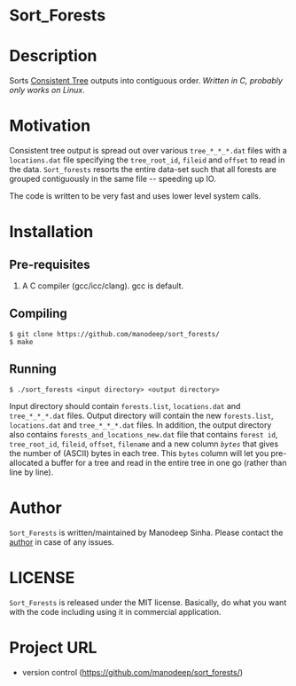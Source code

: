 # Sort_Forests

# Description
Sorts [Consistent Tree](https://bitbucket.org/pbehroozi/consistent-trees) outputs into contiguous order.
*Written in C, probably only works on Linux*. 

# Motivation
Consistent tree output is spread out over various ``tree_*_*_*.dat`` files with a ``locations.dat`` file
specifying the ``tree_root_id``, ``fileid`` and ``offset`` to read in the data. ``Sort_forests`` resorts
the entire data-set such that all forests are grouped contiguously in the same file -- speeding up IO.

The code is written to be very fast and uses lower level system calls. 

# Installation

## Pre-requisites
1. A C compiler (gcc/icc/clang). gcc is default.

## Compiling
```
$ git clone https://github.com/manodeep/sort_forests/
$ make
```

## Running

```
$ ./sort_forests <input directory> <output directory>
```

Input directory should contain ``forests.list``, ``locations.dat`` and ``tree_*_*_*.dat`` files.
Output directory will contain the new ``forests.list``, ``locations.dat`` and ``tree_*_*_*.dat`` files.
In addition, the output directory also contains ``forests_and_locations_new.dat`` file that contains
``forest id``, ``tree_root_id``, ``fileid``, ``offset``, ``filename`` and a new column _``bytes``_ that
gives the number of (ASCII) bytes in each tree. This ``bytes`` column will let you pre-allocated a
buffer for a tree and read in the entire tree in one go (rather than line by line). 

# Author

``Sort_Forests`` is written/maintained by Manodeep Sinha. Please contact the [author](mailto:manodeep@gmail.com) in
case of any issues. 

# LICENSE

``Sort_Forests`` is released under the MIT license. Basically, do what you want
with the code including using it in commercial application.

# Project URL

* version control (https://github.com/manodeep/sort_forests/)
                               






